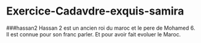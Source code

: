 # Exercice-Cadavdre-exquis-samira
###hassan2
Hassan 2 est un ancien roi du maroc et le pere de Mohamed 6.
Il est connue pour son franc parler.
Et pour avoir fait evoluer le Maroc.
